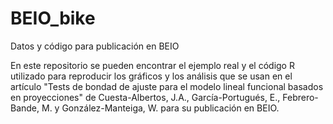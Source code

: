 # BEIO_bike
Datos y código para publicación en BEIO

En este repositorio se pueden encontrar el ejemplo real y el código R utilizado para reproducir los gráficos y los análisis que se usan en el artículo "Tests de bondad de ajuste para el modelo lineal funcional basados en proyecciones" de Cuesta-Albertos, J.A., García-Portugués, E., Febrero-Bande, M. y González-Manteiga, W. para su publicación en BEIO.